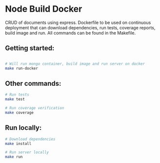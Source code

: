 # Node Build Docker

CRUD of documents using express. 
Dockerfile to be used on continuous deployment that can download dependencies, run tests, coverage reports, build image and run.
All commands can be found in the Makefile.

## Getting started:
```bash

# Will run mongo container, build image and run server on docker
make run-docker

```

## Other commands:
```bash
# Run tests
make test

# Run coverage verification
make coverage

```

## Run locally:
```bash
# Download dependencies
make install

# Run server locally
make run
```